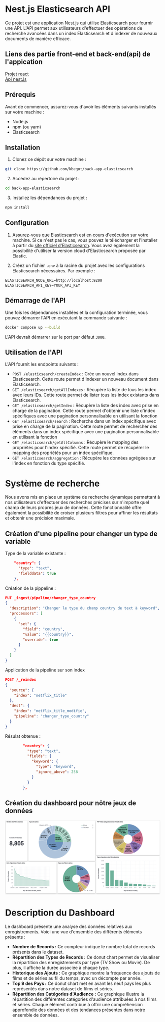 # Nest.js Elasticsearch API

Ce projet est une application Nest.js qui utilise Elasticsearch pour fournir une API. L'API permet aux utilisateurs d'effectuer des opérations de recherche avancées dans un index Elasticsearch et d'indexer de nouveaux documents de manière efficace.

## Liens des partie front-end et back-end(api) de l'appication
[Projet react](https://github.com/Flunshield/frontElasticSearch)  
[Api nestJs](https://github.com/kbegot/back-app-elasticsearch)

## Prérequis

Avant de commencer, assurez-vous d'avoir les éléments suivants installés sur votre machine :

- Node.js
- npm (ou yarn)
- Elasticsearch

## Installation

1. Clonez ce dépôt sur votre machine :

```bash
git clone https://github.com/kbegot/back-app-elasticsearch
```

2. Accédez au répertoire du projet :

```bash
cd back-app-elasticsearch
```

3. Installez les dépendances du projet :

```bash
npm install
```

## Configuration

1. Assurez-vous que Elasticsearch est en cours d'exécution sur votre machine. Si ce n'est pas le cas, vous pouvez le télécharger et l'installer à partir du [site officiel d'Elasticsearch](https://www.elastic.co/downloads/elasticsearch). Vous avez également la possibilité d'utiliser la version cloud d'Elasticsearch proposée par Elastic.

2. Créez un fichier `.env` à la racine du projet avec les configurations Elasticsearch nécessaires. Par exemple :

```
ELASTICSEARCH_NODE_URL=http://localhost:9200
ELASTICSEARCH_API_KEY=YOUR_API_KEY
```

## Démarrage de l'API

Une fois les dépendances installées et la configuration terminée, vous pouvez démarrer l'API en exécutant la commande suivante :

```bash
docker compose up --build
```

L'API devrait démarrer sur le port par défaut `3000`.

## Utilisation de l'API

L'API fournit les endpoints suivants :

- `POST /elasticsearch/createIndex` : Crée un nouvel index dans Elasticsearch. Cette route permet d'indexer un nouveau document dans Elasticsearch.
- `GET /elasticsearch/getAllIndexes` : Récupère la liste de tous les index avec leurs IDs. Cette route permet de lister tous les index existants dans Elasticsearch.
- `GET /elasticsearch/getIndex` : Récupère la liste des index avec prise en charge de la pagination. Cette route permet d'obtenir une liste d'index spécifiques avec une pagination personnalisable en utilisant la fonction
- `GET /elasticsearch/search` : Recherche dans un index spécifique avec prise en charge de la pagination. Cette route permet de rechercher des éléments dans un index spécifique avec une pagination personnalisable en utilisant la fonction 
- `GET /elasticsearch/getAllColumns` : Récupère le mapping des propriétés pour l'index spécifié. Cette route permet de récupérer le mapping des propriétés pour un index spécifique.
- `GET /elasticsearch/aggregation` : Récupère les données agrégées sur l'index en fonction du type spécifié.

# Système de recherche

Nous avons mis en place un système de recherche dynamique permettant à nos utilisateurs d'effectuer des recherches précises sur n'importe quel champ de leurs propres jeux de données. Cette fonctionnalité offre également la possibilité de croiser plusieurs filtres pour affiner les résultats et obtenir une précision maximale.

## Création d'une pipeline pour changer un type de variable

Type de la variable existante :
``` json
    "country": {
      "type": "text",
      "fielddata": true
    },
```

Création de la pippeline :
````json
PUT _ingest/pipeline/changer_type_country
{
  "description": "Changer le type du champ country de text à keyword",
  "processors": [
    {
      "set": {
        "field": "country",
        "value": "{{country}}",
        "override": true
      }
    }
  ]
}
````

Application de la pipeline sur son index

````json
POST /_reindex
{
  "source": {
    "index": "netflix_title"
  },
  "dest": {
    "index": "netflix_title_modifie",
    "pipeline": "changer_type_country"
  }
}
````

Résulat obtenue :
````json
        "country": {
          "type": "text",
          "fields": {
            "keyword": {
              "type": "keyword",
              "ignore_above": 256
            }
          }
        },
````

## Création du dashboard pour nôtre jeux de données 

![alt text](image.png)

# Description du Dashboard

Le dashboard présente une analyse des données relatives aux enregistrements. Voici une vue d'ensemble des différents éléments présents :
- **Nombre de Records :** Ce compteur indique le nombre total de records présents dans le dataset.
- **Répartition des Types de Records :** Ce donut chart permet de visualiser la répartition des enregistrements par type (TV Show ou Movie). De plus, il affiche la durée associée à chaque type.
- **Historique des Ajouts :** Ce graphique montre la fréquence des ajouts de films et de séries au fil du temps, avec un décompte par année.
- **Top 9 des Pays :** Ce donut chart met en avant les neuf pays les plus représentés dans notre dataset de films et séries.
- **Répartition des Catégories d'Audience :** Ce graphique illustre la répartition des différentes catégories d'audience attribuées à nos films et séries.
Chaque élément contribue à offrir une compréhension approfondie des données et des tendances présentes dans notre ensemble de données.
